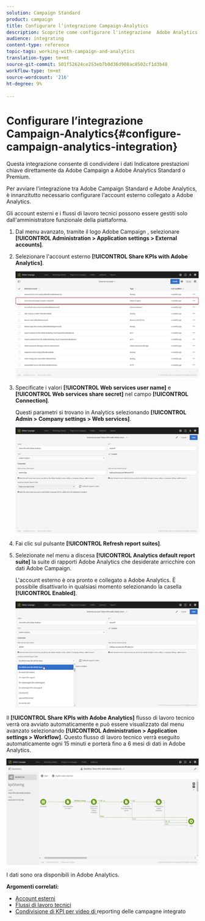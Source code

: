 ```yaml
---
solution: Campaign Standard
product: campaign
title: Configurare l’integrazione Campaign-Analytics
description: Scoprite come configurare l'integrazione  Adobe Analytics per iniziare a misurare il successo delle comunicazioni e-mail.
audience: integrating
content-type: reference
topic-tags: working-with-campaign-and-analytics
translation-type: tm+mt
source-git-commit: 501f52624ce253eb7b0d36d908ac8502cf1d3b48
workflow-type: tm+mt
source-wordcount: '216'
ht-degree: 9%

---
```



# Configurare l’integrazione Campaign-Analytics{#configure-campaign-analytics-integration}

Questa integrazione consente di condividere i dati Indicatore prestazioni chiave direttamente da  Adobe Campaign a  Adobe Analytics Standard o Premium.

Per avviare l&#39;integrazione tra  Adobe Campaign Standard e  Adobe Analytics, è innanzitutto necessario configurare l&#39;account esterno collegato a  Adobe Analytics.

Gli account esterni e i flussi di lavoro tecnici possono essere gestiti solo dall&#39;amministratore funzionale della piattaforma.

1. Dal menu avanzato, tramite il logo Adobe Campaign , selezionare **[!UICONTROL Administration > Application settings > External accounts]**.
1. Selezionare l&#39;account esterno **[!UICONTROL Share KPIs with Adobe Analytics]**.

   ![](assets/analytics_2.png)

1. Specificate i valori **[!UICONTROL Web services user name]** e **[!UICONTROL Web services share secret]** nel campo **[!UICONTROL Connection]**.

   Questi parametri si trovano in Analytics selezionando **[!UICONTROL Admin > Company settings > Web services]**.

   ![](assets/analytics_1.png)

1. Fai clic sul pulsante **[!UICONTROL Refresh report suites]**.
1. Selezionate nel menu a discesa **[!UICONTROL Analytics default report suite]** la suite di rapporti Adobe Analytics  che desiderate arricchire con  dati Adobe Campaign.

   L&#39;account esterno è ora pronto e collegato a  Adobe Analytics. È possibile disattivarlo in qualsiasi momento selezionando la casella **[!UICONTROL Enabled]**.

   ![](assets/analytics.png)

Il **[!UICONTROL Share KPIs with Adobe Analytics]** flusso di lavoro tecnico verrà ora avviato automaticamente e può essere visualizzato dal menu avanzato selezionando **[!UICONTROL Administration > Application settings > Workflow]**. Questo flusso di lavoro tecnico verrà eseguito automaticamente ogni 15 minuti e porterà fino a 6 mesi di dati in  Adobe Analytics.

![](assets/analytics_3.png)

I dati sono ora disponibili in  Adobe Analytics.

**Argomenti correlati:**

* [Account esterni](../../administration/using/external-accounts.md)
* [Flussi di lavoro tecnici](../../administration/using/technical-workflows.md)
* [Condivisione di KPI per video di ](https://helpx.adobe.com/it/marketing-cloud/how-to/email-marketing.html) reporting delle campagne integrato

